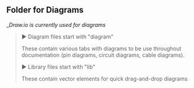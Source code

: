 ## Folder for Diagrams

__Draw.io is currently used for diagrams_
> ► Diagram files start with "diagram"
> 
> These contain various tabs with diagrams to be use throughout documentation (pin diagrams, circuit diagrams, cable diagrams).
>
> 
> ► Library files start with "lib"
> 
> These contain vector elements for quick drag-and-drop diagrams
